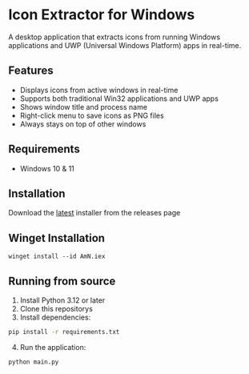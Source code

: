 # Icon Extractor for Windows

A desktop application that extracts icons from running Windows applications and UWP (Universal Windows Platform) apps in real-time.

## Features

- Displays icons from active windows in real-time
- Supports both traditional Win32 applications and UWP apps
- Shows window title and process name
- Right-click menu to save icons as PNG files
- Always stays on top of other windows

## Requirements
- Windows 10 & 11

## Installation
Download the [latest](https://github.com/amnweb/icon-extractor/releases/latest) installer from the releases page

## Winget Installation
```
winget install --id AmN.iex
```

## Running from source
1. Install Python 3.12 or later
2. Clone this repositorys
3. Install dependencies:
```sh
pip install -r requirements.txt
```
4. Run the application:
```sh
python main.py
```

